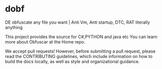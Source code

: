 # dobf
DE obfuscate any file you want | Anti Vm, Anti startup, DTC, RAT literally anything 

This project provides the source for C#,PYTHON and java etc You can learn more about Obfuscar at the Home repo.

We accept pull requests! However, before submitting a pull request, please read the CONTRIBUTING guidelines, which include information on how to build the docs locally, as well as style and organizational guidance.
